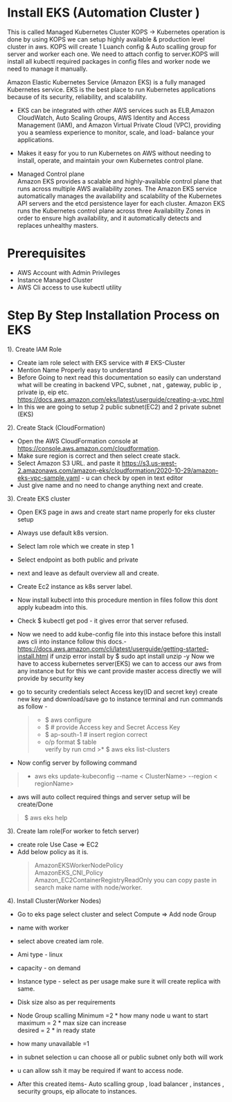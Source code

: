 # Install EKS (Automation Cluster )
This is called Managed Kubernetes Cluster
KOPS -> Kubernetes operation is done by using KOPS we can setup highly available & production level cluster in aws.
KOPS will create 1 Luanch config & Auto scalling group for server and worker each one. We need to attach config to server.KOPS will install all kubectl required packages in config files and worker node we need to manage it manually.

Amazon Elastic Kubernetes Service (Amazon EKS) is a fully managed Kubernetes service.
EKS is the best place to run Kubernetes applications because of its security, reliability, and scalability.

- EKS can be integrated with other AWS services such as ELB,Amazon CloudWatch, Auto Scaling Groups, AWS Identity and Access Management (IAM), and Amazon Virtual Private Cloud (VPC), providing you a seamless experience to monitor, scale, and load- balance your applications.

- Makes it easy for you to run Kubernetes on AWS without needing to install, operate, and maintain your own Kubernetes control plane.

* Managed Control plane     
 Amazon EKS provides a scalable and highly-available control plane that runs across   multiple AWS availability zones. The Amazon EKS service automatically manages the  availability and scalability of the Kubernetes API servers and the etcd persistence layer for each cluster. Amazon EKS runs the Kubernetes control plane across three Availability Zones in order to ensure high availability, and it automatically detects and replaces unhealthy masters.


# Prerequisites

- AWS Account with Admin Privileges
- Instance Managed Cluster
- AWS Cli access to use kubectl utility

# Step By Step Installation Process on EKS
1). Create IAM Role
- Create iam role select with EKS service with # EKS-Cluster
- Mention Name Properly easy to understand
- Before Going to next read this documentation so easily can understand what will be creating in backend VPC, subnet , nat , gateway, public ip , private ip, eip etc. https://docs.aws.amazon.com/eks/latest/userguide/creating-a-vpc.html
- In this we are going to setup 2 public subnet(EC2) and 2 private subnet (EKS)

2). Create Stack (CloudFormation)

- Open the AWS CloudFormation console at  https://console.aws.amazon.com/cloudformation.
- Make sure region is correct and then select create stack.
- Select Amazon S3 URL. and paste it https://s3.us-west-2.amazonaws.com/amazon-eks/cloudformation/2020-10-29/amazon-eks-vpc-sample.yaml  - u can check by open in text editor
- Just give name and no need to change anything next and create.

3). Create EKS cluster

- Open EKS page in aws and create start name properly for eks cluster setup
- Always use default k8s version. 
- Select Iam role which we create in step 1 
- Select endpoint as both public and private
-  next and leave as default overview all and create.
- Create Ec2 instance as k8s server label.
- Now install kubectl into this procedure mention in files follow this dont apply kubeadm into this.
- Check $ kubectl get pod  - it gives error that server refused.
- Now we need to add kube-config file into this instace before this install aws cli into instance follow this docs.- https://docs.aws.amazon.com/cli/latest/userguide/getting-started-install.html
 if unzip error install by $ sudo apt install unzip -y
 Now we have to access kubernetes server(EKS) we can to access our aws from any instance but for this we cant provide master access directly we will provide by security key
 - go to security credentials select Access key(ID and secret key) create new key and download/save 
 go to instance terminal and run commands as follow -
   >* $ aws configure 
   >* $ # provide Access key  and Secret Access Key 
   >* $ ap-south-1  # insert region correct  
   >* o/p format $  table  
    verify by run cmd >* $ aws eks list-clusters

- Now config server by following command 
> - aws eks update-kubeconfig --name < ClusterName> --region < regionName>
 * aws will auto collect required things and server setup will be create/Done
> $ aws eks help

3). Create Iam role(For worker to fetch server)
- create role Use Case => EC2
- Add below policy as it is.
   > AmazonEKSWorkerNodePolicy     
   > AmazonEKS_CNI_Policy       
   > Amazon_EC2ContainerRegistryReadOnly
   you can copy paste in search  make name with node/worker.
  

4). Install Cluster(Worker Nodes)
- Go to eks page select cluster and select Compute => Add node Group
- name with worker 
- select above created iam role.
- Ami type - linux
- capacity - on demand
- Instance type - select as per usage make sure it will create replica with same.
- Disk size also as per requirements

- Node Group scalling
  Minimum =2   * how many node u want to start     
  maximum = 2  * max size can increase         
  desired  = 2   * in ready state
   
- how many unavailable =1

- in subnet selection u can choose all or public subnet only both will work
- u can allow ssh it may be required if want to access node.
- After this created items- Auto scalling group , load balancer , instances , security groups, eip allocate to instances.